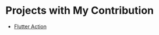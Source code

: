 # Projects with My Contribution

- [Flutter Action](https://github.com/subosito/flutter-action)

<Disqus/>
